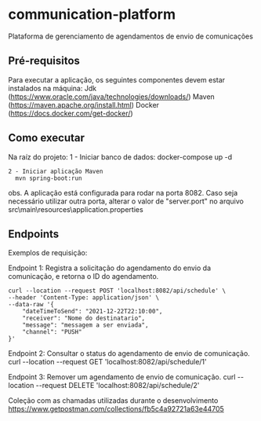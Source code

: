 # communication-platform
Plataforma de gerenciamento de agendamentos de envio de comunicações

## Pré-requisitos
  Para executar a aplicação, os seguintes componentes devem estar instalados na máquina:
    Jdk (https://www.oracle.com/java/technologies/downloads/)
    Maven (https://maven.apache.org/install.html)
    Docker (https://docs.docker.com/get-docker/)

## Como executar
  Na raíz do projeto:
    1 - Iniciar banco de dados:
      docker-compose up -d

    2 - Iniciar aplicação Maven
      mvn spring-boot:run

  obs. A aplicação está configurada para rodar na porta 8082. Caso seja necessário utilizar outra porta, alterar o valor de "server.port" no arquivo src\main\resources\application.properties
## Endpoints
  Exemplos de requisição:

  Endpoint 1: Registra a solicitação do agendamento do envio da comunicação, e retorna o ID do agendamento.

    curl --location --request POST 'localhost:8082/api/schedule' \
    --header 'Content-Type: application/json' \
    --data-raw '{
        "dateTimeToSend": "2021-12-22T22:10:00", 
        "receiver": "Nome do destinatario",
        "message": "messagem a ser enviada",
        "channel": "PUSH"
    }'

  Endpoint 2: Consultar o status do agendamento de envio de comunicação.
    curl --location --request GET 'localhost:8082/api/schedule/1'

  Endpoint 3: Remover um agendamento de envio de comunicação.
    curl --location --request DELETE 'localhost:8082/api/schedule/2'
  
  Coleção com as chamadas utilizadas durante o desenvolvimento
  https://www.getpostman.com/collections/fb5c4a92721a63e44705
